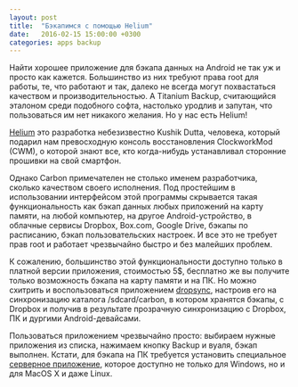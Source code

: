 ```yaml
---
layout: post
title:  "Бэкапимся с помощью Helium"
date:   2016-02-15 15:00:00 +0300
categories: apps backup
---
```


Найти хорошее приложение для бэкапа данных на Android не так уж и просто как кажется. Большинство из них требуют права root для работы, те, что работают и так, далеко не всегда могут похвастаться качеством и производительностью. А Titanium Backup, считающийся эталоном среди подобного софта, настолько уродлив и запутан, что пользоваться им нет никакого желания. Но у нас есть Helium!

[Helium](https://play.google.com/store/apps/details?id=com.koushikdutta.backup) это разработка небезизвестно Kushik Dutta, человека, который подарил нам превосходную консоль восстановления ClockworkMod (CWM), о которой знают все, кто когда-нибудь устанавливал сторонние прошивки на свой смартфон.

Однако Carbon примечателен не столько именем разработчика, сколько качеством своего исполнения. Под простейшим в использовании интерфейсом этой программы скрывается такая функциональность как бэкап данных любых приложений на карту памяти, на любой компьютер, на другое Android-устройство, в облачные сервисы Dropbox, Box.com, Google Drive, бэкапы по расписанию, бэкап пользовательских настроек. И все это не требует прав root и работает чрезвычайно быстро и без малейших проблем.

К сожалению, большинство этой функциональности доступно только в платной версии приложения, стоимостью 5$, бесплатно же вы получите только возможность бэкапа на карту памяти и на ПК. Но можно схитрить и воспользоваться приложением <a href="https://play.google.com/store/apps/details?id=com.ttxapps.dropsync">dropsync</a>, настроив его на синхронизацию каталога /sdcard/carbon, в котором хранятся бэкапы, с Dropbox и получив в результате прозрачную синхронизацию с Dropbox, ПК и дургими Android-девайсами.

Пользоваться приложением чрезвычайно просто: выбираем нужные приложения из списка, нажимаем кнопку Backup и вуаля, бэкап выполнен. Кстати, для бэкапа на ПК требуется установить специальное <a href="http://www.clockworkmod.com/carbon">серверное приложение</a>, которое доступно не только для Windows, но и для MacOS X и даже Linux.

